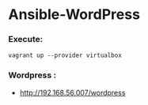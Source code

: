 # Ansible-WordPress

### Execute:
```shell
vagrant up --provider virtualbox
```

### Wordpress :

* http://192.168.56.007/wordpress


